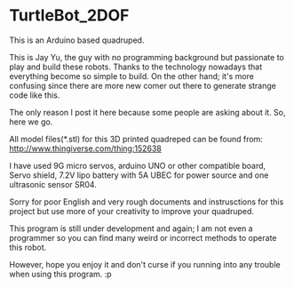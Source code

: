 TurtleBot_2DOF
==============

This is an Arduino based quadruped.

This is Jay Yu, the guy with no programming background but passionate to play and build these robots.
Thanks to the technology nowadays that everything become so simple to build. On the other hand; it's more confusing since there are more new comer out there to generate strange code like this.

The only reason I post it here because some people are asking about it. So, here we go.

All model files(*.stl) for this 3D printed quadreped can be found from:
http://www.thingiverse.com/thing:152638

I have used 9G micro servos, arduino UNO or other compatible board, Servo shield, 7.2V lipo battery with 5A UBEC for power source and one ultrasonic sensor SR04.

Sorry for poor English and very rough documents and instrusctions for this project but use more of your creativity to improve your quadruped.

This program is still under development and again; I am not even a programmer so you can find many weird or incorrect methods to operate this robot.

However, hope you enjoy it and don't curse if you running into any trouble when using this program. :p
